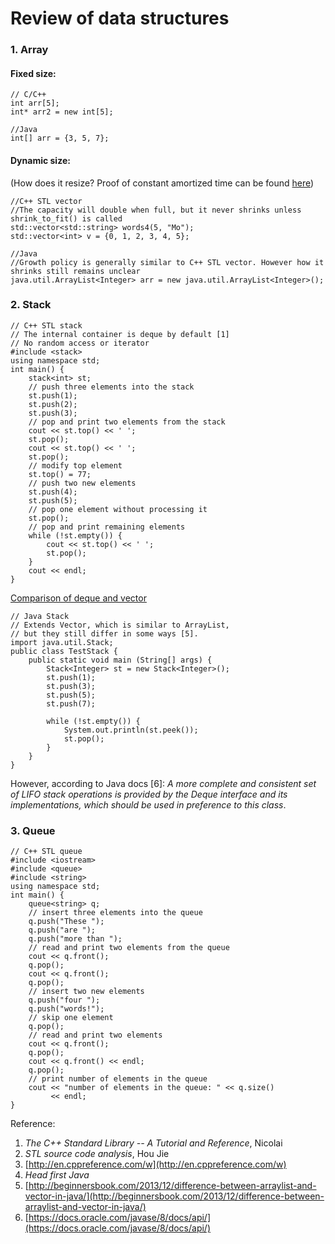 # Review of data structures

### 1. Array

#### Fixed size:

```
// C/C++
int arr[5];
int* arr2 = new int[5];
```

```
//Java
int[] arr = {3, 5, 7};
```

#### Dynamic size:

(How does it resize? Proof of constant amortized time can be found [here](http://stackoverflow.com/questions/6550509/amortized-analysis-of-stdvector-insertion))
```
//C++ STL vector
//The capacity will double when full, but it never shrinks unless shrink_to_fit() is called
std::vector<std::string> words4(5, "Mo");
std::vector<int> v = {0, 1, 2, 3, 4, 5};
```

```
//Java
//Growth policy is generally similar to C++ STL vector. However how it shrinks still remains unclear
java.util.ArrayList<Integer> arr = new java.util.ArrayList<Integer>();
```

### 2. Stack

```
// C++ STL stack
// The internal container is deque by default [1] 
// No random access or iterator
#include <stack>
using namespace std;
int main() {
    stack<int> st;
    // push three elements into the stack
    st.push(1);
    st.push(2);
    st.push(3);
    // pop and print two elements from the stack
    cout << st.top() << ' ';
    st.pop();
    cout << st.top() << ' ';
    st.pop();
    // modify top element
    st.top() = 77;
    // push two new elements
    st.push(4);
    st.push(5);
    // pop one element without processing it
    st.pop();
    // pop and print remaining elements
    while (!st.empty()) {
        cout << st.top() << ' ';
        st.pop();
    }
    cout << endl;
}
```
[Comparison of deque and vector](http://www.gotw.ca/gotw/054.htm)

```
// Java Stack
// Extends Vector, which is similar to ArrayList,
// but they still differ in some ways [5].
import java.util.Stack;
public class TestStack {
	public static void main (String[] args) {
		Stack<Integer> st = new Stack<Integer>();
		st.push(1);
		st.push(3);
		st.push(5);
		st.push(7);

		while (!st.empty()) {
			System.out.println(st.peek());
			st.pop();
		}
	}
}
```
However, according to Java docs [6]: *A more complete and consistent set of LIFO stack operations is provided by the Deque interface and its implementations, which should be used in preference to this class*. 

### 3. Queue

```
// C++ STL queue
#include <iostream>
#include <queue>
#include <string>
using namespace std;
int main() {
	queue<string> q;
	// insert three elements into the queue
	q.push("These ");
	q.push("are ");
	q.push("more than ");
	// read and print two elements from the queue
	cout << q.front();
	q.pop();
	cout << q.front();
	q.pop();
	// insert two new elements
	q.push("four ");
	q.push("words!");
	// skip one element
	q.pop();
	// read and print two elements
	cout << q.front();
	q.pop();
	cout << q.front() << endl;
	q.pop();
	// print number of elements in the queue
	cout << "number of elements in the queue: " << q.size()
		 << endl;
}
```



Reference:

1. *The C++ Standard Library -- A Tutorial and Reference*, Nicolai
2. *STL source code analysis*, Hou Jie
3. [http://en.cppreference.com/w](http://en.cppreference.com/w)
4. *Head first Java*
5. [http://beginnersbook.com/2013/12/difference-between-arraylist-and-vector-in-java/](http://beginnersbook.com/2013/12/difference-between-arraylist-and-vector-in-java/)
6. [https://docs.oracle.com/javase/8/docs/api/](https://docs.oracle.com/javase/8/docs/api/)


